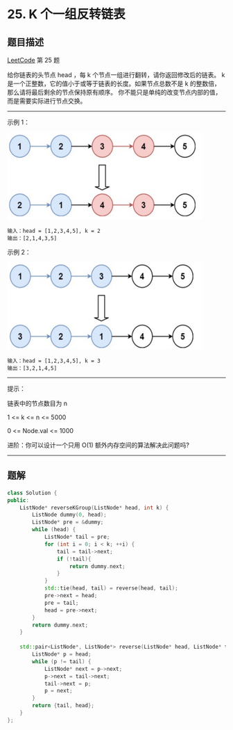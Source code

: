 # 25. K 个一组反转链表

## 题目描述

[LeetCode](https://leetcode.cn/problems/reverse-nodes-in-k-group/) 第 25 题

给你链表的头节点 head ，每 k 个节点一组进行翻转，请你返回修改后的链表。
k 是一个正整数，它的值小于或等于链表的长度。如果节点总数不是 k 的整数倍，那么请将最后剩余的节点保持原有顺序。
你不能只是单纯的改变节点内部的值，而是需要实际进行节点交换。

---

示例 1：

<img src="./01.png#pic_center" alt="图片替换文本" width="450" height="200"/>

```
输入：head = [1,2,3,4,5], k = 2
输出：[2,1,4,3,5]
```

示例 2：

<img src="./02.png#pic_center" alt="图片替换文本" width="450" height="200"/>

```
输入：head = [1,2,3,4,5], k = 3
输出：[3,2,1,4,5]
```

---

提示：

链表中的节点数目为 n

1 <= k <= n <= 5000

0 <= Node.val <= 1000

进阶：你可以设计一个只用 O(1) 额外内存空间的算法解决此问题吗?

---

## 题解

``` c++
class Solution {
public:
    ListNode* reverseKGroup(ListNode* head, int k) {
        ListNode dummy(0, head);
        ListNode* pre = &dummy;
        while (head) {
            ListNode* tail = pre;
            for (int i = 0; i < k; ++i) {
                tail = tail->next;
                if (!tail){
                    return dummy.next;
                }
            }
            std::tie(head, tail) = reverse(head, tail);
            pre->next = head;
            pre = tail;
            head = pre->next;
        }
        return dummy.next;
    }

    std::pair<ListNode*, ListNode*> reverse(ListNode* head, ListNode* tail) {
        ListNode* p = head;
        while (p != tail) {
            ListNode* next = p->next;
            p->next = tail->next;
            tail->next = p;
            p = next;
        }
        return {tail, head};
    }
};
```